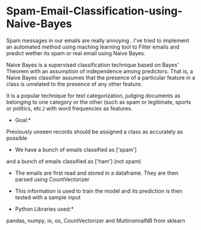 # Spam-Email-Classification-using-Naive-Bayes

Spam messages in our emails are really annoying . I've tried to implement an automated method using maching learning tool to Filter emails and predict wether its spam or real email using Naive Bayes.

Naive Bayes is a supervised classification technique based on Bayes' Theorem with an assumption of independence among predictors. That is, a Naive Bayes classifier assumes that the presence of a particular feature in a class is unrelated to the presence of any other feature.

It is a popular technique for text categorization, judging documents as belonging to one category or the other (such as spam or legitimate, sports or politics, etc.) with word frequencies as features.

* Goal:*

Previously unseen records should be assigned a class as accurately as possible

* We have a bunch of emails classified as ['spam']

and a bunch of emails classified as ['ham']
(not spam)

* The emails are first read and stored in a dataframe. They are then parsed using CountVectorizer

* This information is used to train the model and its prediction is then tested with a sample input

* Python Libraries used:*  

pandas, numpy, io, os, CountVectorizer and MultinomialNB from sklearn
